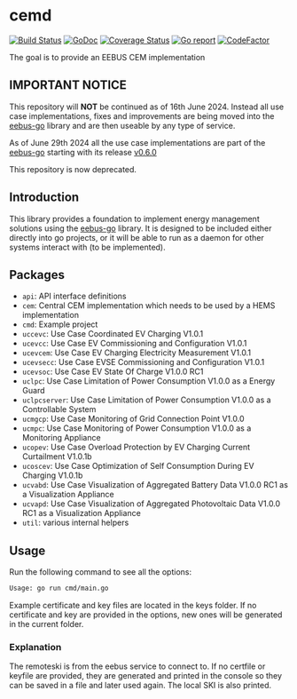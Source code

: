 # cemd

[![Build Status](https://github.com/enbility/cemd/actions/workflows/default.yml/badge.svg?branch=dev)](https://github.com/enbility/cemd/actions/workflows/default.yml/badge.svg?branch=dev)
[![GoDoc](https://img.shields.io/badge/godoc-reference-5272B4)](https://godoc.org/github.com/enbility/cemd)
[![Coverage Status](https://coveralls.io/repos/github/enbility/cemd/badge.svg?branch=dev)](https://coveralls.io/github/enbility/cemd?branch=dev)
[![Go report](https://goreportcard.com/badge/github.com/enbility/cemd)](https://goreportcard.com/report/github.com/enbility/cemd)
[![CodeFactor](https://www.codefactor.io/repository/github/enbility/cemd/badge)](https://www.codefactor.io/repository/github/enbility/cemd)

The goal is to provide an EEBUS CEM implementation

## IMPORTANT NOTICE

This repository will __NOT__ be continued as of 16th June 2024. Instead all use case implementations, fixes and improvements are being moved into the [eebus-go](https://github.com/enbility/eebus-go) library and are then useable by any type of service.

As of June 29th 2024 all the use case implementations are part of the [eebus-go](https://github.com/enbility/eebus-go) starting with its release [v0.6.0](https://github.com/enbility/eebus-go/releases/tag/v0.6.0)

This repository is now deprecated.

## Introduction

This library provides a foundation to implement energy management solutions using the [eebus-go](https://github.com/enbility/eebus-go) library. It is designed to be included either directly into go projects, or it will be able to run as a daemon for other systems interact with (to be implemented).

## Packages

- `api`: API interface definitions
- `cem`: Central CEM implementation which needs to be used by a HEMS implementation
- `cmd`: Example project
- `uccevc`: Use Case Coordinated EV Charging V1.0.1
- `ucevcc`: Use Case EV Commissioning and Configuration V1.0.1
- `ucevcem`: Use Case EV Charging Electricity Measurement V1.0.1
- `ucevsecc`: Use Case EVSE Commissioning and Configuration V1.0.1
- `ucevsoc`: Use Case EV State Of Charge V1.0.0 RC1
- `uclpc`: Use Case Limitation of Power Consumption V1.0.0 as a Energy Guard
- `uclpcserver`: Use Case Limitation of Power Consumption V1.0.0 as a Controllable System
- `ucmgcp`: Use Case Monitoring of Grid Connection Point V1.0.0
- `ucmpc`: Use Case Monitoring of Power Consumption V1.0.0 as a Monitoring Appliance
- `ucopev`: Use Case Overload Protection by EV Charging Current Curtailment V1.0.1b
- `ucoscev`: Use Case Optimization of Self Consumption During EV Charging V1.0.1b
- `ucvabd`: Use Case Visualization of Aggregated Battery Data V1.0.0 RC1 as a Visualization Appliance
- `ucvapd`: Use Case Visualization of Aggregated Photovoltaic Data V1.0.0 RC1 as a Visualization Appliance
- `util`: various internal helpers

## Usage

Run the following command to see all the options:

```sh
Usage: go run cmd/main.go
```

Example certificate and key files are located in the keys folder. If no certificate and key are provided in the options, new ones will be generated in the current folder.

### Explanation

The remoteski is from the eebus service to connect to.
If no certfile or keyfile are provided, they are generated and printed in the console so they can be saved in a file and later used again. The local SKI is also printed.
